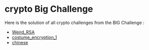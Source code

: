 # crypto Big Challenge

Here is the solution of all crypto challenges from the BIG Challenge :


- [Weird_RSA](https://github.com/bencheayoub/Weird_RSA)
- [costume_encryption_1](https://github.com/bencheayoub/costume_encryption_1)
- [chinese](https://github.com/bencheayoub/chinese)
